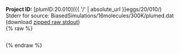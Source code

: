 **Project ID:** [plumID:20.010]({{ '/' | absolute_url }}eggs/20/010/)  
Stderr for source:  BiasedSimulations/16molecules/300K/plumed.dat   
(download [zipped raw stdout](plumed.dat.plumed_master.stdout.txt.zip))  
{% raw %}
<pre>
</pre>
{% endraw %}
